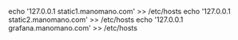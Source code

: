 echo '127.0.0.1 static1.manomano.com' >> /etc/hosts
echo '127.0.0.1 static2.manomano.com' >> /etc/hosts
echo '127.0.0.1 grafana.manomano.com' >> /etc/hosts
